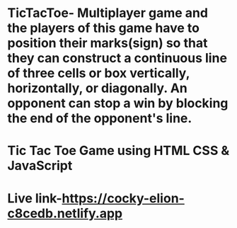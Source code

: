 # TicTacToe- Multiplayer game and the players of this game have to position their marks(sign) so that they can construct a continuous line of three cells or box vertically, horizontally, or diagonally. An opponent can stop a win by blocking the end of the opponent's line.

# Tic Tac Toe Game using HTML CSS & JavaScript

# Live link-https://cocky-elion-c8cedb.netlify.app

